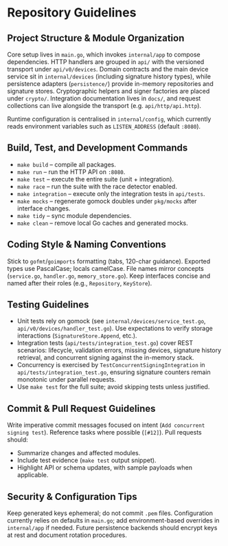 # Repository Guidelines

## Project Structure & Module Organization
Core setup lives in `main.go`, which invokes `internal/app` to compose dependencies. HTTP handlers are grouped in `api/` with the versioned transport under `api/v0/devices`. Domain contracts and the main device service sit in `internal/devices` (including signature history types), while persistence adapters (`persistence/`) provide in-memory repositories and signature stores. Cryptographic helpers and signer factories are placed under `crypto/`. Integration documentation lives in `docs/`, and request collections can live alongside the transport (e.g. `api/http/api.http`).

Runtime configuration is centralised in `internal/config`, which currently reads environment variables such as `LISTEN_ADDRESS` (default `:8080`).

## Build, Test, and Development Commands
- `make build` – compile all packages.
- `make run` – run the HTTP API on `:8080`.
- `make test` – execute the entire suite (unit + integration).
- `make race` – run the suite with the race detector enabled.
- `make integration` – execute only the integration tests in `api/tests`.
- `make mocks` – regenerate gomock doubles under `pkg/mocks` after interface changes.
- `make tidy` – sync module dependencies.
- `make clean` – remove local Go caches and generated mocks.

## Coding Style & Naming Conventions
Stick to `gofmt`/`goimports` formatting (tabs, 120-char guidance). Exported types use PascalCase; locals camelCase. File names mirror concepts (`service.go`, `handler.go`, `memory_store.go`). Keep interfaces concise and named after their roles (e.g., `Repository`, `KeyStore`).

## Testing Guidelines
- Unit tests rely on gomock (see `internal/devices/service_test.go`, `api/v0/devices/handler_test.go`). Use expectations to verify storage interactions (`SignatureStore.Append`, etc.).
- Integration tests (`api/tests/integration_test.go`) cover REST scenarios: lifecycle, validation errors, missing devices, signature history retrieval, and concurrent signing against the in-memory stack.
- Concurrency is exercised by `TestConcurrentSigningIntegration` in `api/tests/integration_test.go`, ensuring signature counters remain monotonic under parallel requests.
- Use `make test` for the full suite; avoid skipping tests unless justified.

## Commit & Pull Request Guidelines
Write imperative commit messages focused on intent (`Add concurrent signing test`). Reference tasks where possible (`[#12]`). Pull requests should:
- Summarize changes and affected modules.
- Include test evidence (`make test` output snippet).
- Highlight API or schema updates, with sample payloads when applicable.

## Security & Configuration Tips
Keep generated keys ephemeral; do not commit `.pem` files. Configuration currently relies on defaults in `main.go`; add environment-based overrides in `internal/app` if needed. Future persistence backends should encrypt keys at rest and document rotation procedures.
